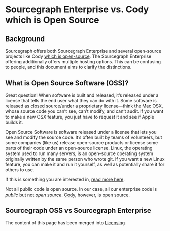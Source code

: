 # Sourcegraph Enterprise vs. Cody which is Open Source

## Background

Sourcegraph offers both Sourcegraph Enterprise and several open-source projects like Cody [which is open-source](https://about.sourcegraph.com/blog/open-sourcing-cody). The Sourcegraph Enterprise offering additionally offers multiple hosting options. This can be confusing to people, and this document aims to clarify the distinctions.

## What is Open Source Software (OSS)?

Great question! When software is built and released, it’s released under a license that tells the end user what they can do with it. Some software is released as closed source/under a proprietary license—think the Mac OSX, whose source code you can’t see, can’t modify, and can’t audit. If you want to make a new OSX feature, you just have to request it and see if Apple builds it.

Open Source Software is software released under a license that lets you see and modify the source code. It’s often built by teams of volunteers, but some companies (like us) release open-source products or license some parts of their code under an open-source license. Linux, the operating system used to run many servers, is an open-source operating system originally written by the same person who wrote git. If you want a new Linux feature, you can make it and run it yourself, as well as potentially share it for others to use.

If this is something you are interested in, [read more here](https://opensource.com/resources/what-open-source).

Not all public code is open source. In our case, all our enterprise code is _public_ but not _open source_. [Cody](https://docs.sourcegraph.com/cody), however, is open source.

## Sourcegraph OSS vs Sourcegraph Enterprise

The content of this page has been merged into [Licensing](../../../product/process/gtm/licensing.md)